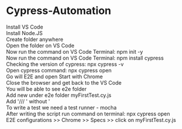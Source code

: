 # Cypress-Automation    

Install VS Code  
Install Node.JS  
Create folder anywhere  
Open the folder on VS Code  
Now run the command on VS Code Terminal: npm init -y   
Now run the command on VS Code Terminal: npm install cypress  
Checking the version of cypress: npx cypress -v  
Open cypress command: npx cypress open  
Go will E2E and open Start with Chrome  
Close the browser and get back to the VS Code  
You will be able to see e2e folder  
Add new under e2e folder myFirstTest.cy.js  
Add '/// <reference types="cypress"/>' without '  
To write a test we need a test runner - mocha  
After writing the script run command on terminal: npx cypress open  
E2E configurations >> Chrome >> Specs >> click on myFirstTest.cy.js  
